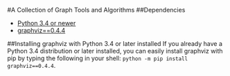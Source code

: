 #A Collection of Graph Tools and Algorithms
##Dependencies
- [Python 3.4 or newer](https://www.python.org/downloads/)
- [graphviz==0.4.4](https://pypi.python.org/pypi/graphviz)

##Installing graphviz with Python 3.4 or later installed
If you already have a Python 3.4 distribution or later installed, you can easily install graphviz with pip by typing
the following in your shell: `python -m pip install graphviz==0.4.4`.



